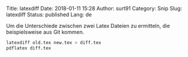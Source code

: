 Title: latexdiff
Date: 2018-01-11 15:28
Author: surt91
Category: Snip
Slug: latexdiff
Status: published
Lang: de

Um die Unterschiede zwischen zwei Latex Dateien zu ermitteln, die beispielsweise
aus Git kommen.

```bash
latexdiff old.tex new.tex > diff.tex
pdflatex diff.tex
```
